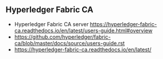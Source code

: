 ## Hyperledger Fabric CA

* Hyperledger Fabric CA server https://hyperledger-fabric-ca.readthedocs.io/en/latest/users-guide.html#overview
* https://github.com/hyperledger/fabric-ca/blob/master/docs/source/users-guide.rst
* https://hyperledger-fabric-ca.readthedocs.io/en/latest/


